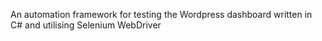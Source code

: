 An automation framework for testing the Wordpress dashboard written in C# and utilising Selenium WebDriver